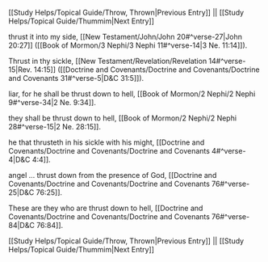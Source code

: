 [[Study Helps/Topical Guide/Throw, Thrown|Previous Entry]]  ||  [[Study Helps/Topical Guide/Thummim|Next Entry]]

 thrust it into my side, [[New Testament/John/John 20#^verse-27|John 20:27]] ([[Book of Mormon/3 Nephi/3 Nephi 11#^verse-14|3 Ne. 11:14]]).

 Thrust in thy sickle, [[New Testament/Revelation/Revelation 14#^verse-15|Rev. 14:15]] ([[Doctrine and Covenants/Doctrine and Covenants/Doctrine and Covenants 31#^verse-5|D&C 31:5]]).

 liar, for he shall be thrust down to hell, [[Book of Mormon/2 Nephi/2 Nephi 9#^verse-34|2 Ne. 9:34]].

 they shall be thrust down to hell, [[Book of Mormon/2 Nephi/2 Nephi 28#^verse-15|2 Ne. 28:15]].

 he that thrusteth in his sickle with his might, [[Doctrine and Covenants/Doctrine and Covenants/Doctrine and Covenants 4#^verse-4|D&C 4:4]].

 angel ... thrust down from the presence of God, [[Doctrine and Covenants/Doctrine and Covenants/Doctrine and Covenants 76#^verse-25|D&C 76:25]].

 These are they who are thrust down to hell, [[Doctrine and Covenants/Doctrine and Covenants/Doctrine and Covenants 76#^verse-84|D&C 76:84]].

[[Study Helps/Topical Guide/Throw, Thrown|Previous Entry]]  ||  [[Study Helps/Topical Guide/Thummim|Next Entry]]